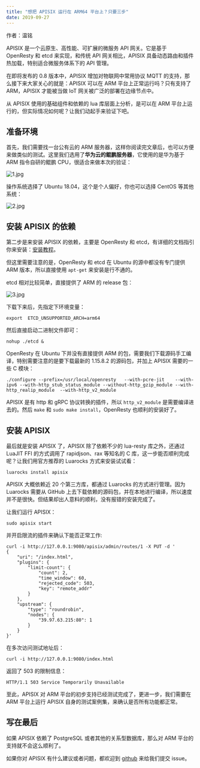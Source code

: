 ```yaml
---
title: "想把 APISIX 运行在 ARM64 平台上？只要三步"
date: 2019-09-27 
---  
```


作者：温铭 

APISIX 是一个云原生、高性能、可扩展的微服务 API 网关。它是基于 OpenResty 和 etcd 来实现，和传统 API 网关相比，APISIX 具备动态路由和插件热加载，特别适合微服务体系下的 API 管理。

在即将发布的 0.8 版本中，APISIX 增加对物联网中常用协议 MQTT 的支持，那么接下来大家关心的就是：APISIX 可以在 ARM 平台上正常运行吗？只有支持了 ARM，APISIX 才能被当做 IoT 网关被广泛的部署在边缘节点中。

从 APISIX 使用的基础组件和依赖的 lua 库层面上分析，是可以在 ARM 平台上运行的，但实际情况如何呢？让我们动起手来验证下吧。

## 准备环境

首先，我们需要找一台公有云的 ARM 服务器，这样你阅读完文章后，也可以方便来做类似的测试。这里我们选用了**华为云的鲲鹏服务器**，它使用的是华为基于 ARM 指令自研的鲲鹏 CPU，很适合来做本次的验证：

![1.jpg](https://pic3.zhimg.com/80/v2-835f902a93bdb1ed5e8698d86e05f252_1440w.jpg)

操作系统选择了 Ubuntu 18.04，这个是个人偏好，你也可以选择 CentOS 等其他系统：

![2.jpg](https://pic1.zhimg.com/80/v2-7b6e2f754e8c915cb609efed4afe1a28_1440w.jpg)

## 安装 APISIX 的依赖

第二步是来安装 APISIX 的依赖，主要是 OpenResty 和 etcd，有详细的文档指引你来安装：[安装教程](https://link.zhihu.com/?target=https%3A//github.com/iresty/apisix/blob/master/doc/install-dependencies.md)。

但这里需要注意的是，OpenResty 和 etcd 在 Ubuntu 的源中都没有专门提供 ARM 版本，所以直接使用 `apt-get` 来安装是行不通的。

etcd 相对比较简单，直接提供了 ARM 的 release 包：

![3.jpg](https://pic1.zhimg.com/80/v2-241fd4ecad1307bd46b346f165581aa4_1440w.jpg)

下载下来后，先指定下环境变量：

    export  ETCD_UNSUPPORTED_ARCH=arm64

然后直接启动二进制文件即可：

    nohup ./etcd &

OpenResty 在 Ubuntu 下并没有直接提供 ARM 的包，需要我们下载源码手工编译，特别需要注意的是要下载最新的 1.15.8.2 的源码包，并加上 APISIX 需要的一些 C 模块：

    ./configure --prefix=/usr/local/openresty   --with-pcre-jit    --with-ipv6 --with-http_stub_status_module --without-http_gzip_module --with-http_realip_module  --with-http_v2_module

APISIX 是有 http 和 gRPC 协议转换的插件，所以 `http_v2_module` 是需要编译进去的。然后 `make` 和 `sudo make install`，OpenResty 也顺利的安装好了。

## 安装 APISIX

最后就是安装 APISIX 了，APISIX 除了依赖不少的 lua-resty 库之外，还通过 LuaJIT FFI 的方式调用了 rapidjson、rax 等知名的 C 库，这一步能否顺利完成呢？让我们用官方推荐的 Luarocks 方式来安装试试看：

    luarocks install apisix

APISIX 大概依赖近 20 个第三方库，都通过 Luarocks 的方式进行管理。因为 Luarocks 需要从 GitHub 上去下载依赖的源码包，并在本地进行编译，所以速度并不是很快。但结果却出人意料的顺利，没有报错的安装完成了。

让我们运行 APISIX：

    sudo apisix start

并开启限流的插件来确认下能否正常工作:

	curl -i http://127.0.0.1:9080/apisix/admin/routes/1 -X PUT -d '
	{
		"uri": "/index.html",
		"plugins": {
			"limit-count": {
				"count": 2,
				"time_window": 60,
				"rejected_code": 503,
				"key": "remote_addr"
			}
		},
		"upstream": {
			"type": "roundrobin",
			"nodes": {
				"39.97.63.215:80": 1
			}
		}
	}'

在多次访问测试地址后：

    curl -i http://127.0.0.1:9080/index.html

返回了 503 的限制信息：

    HTTP/1.1 503 Service Temporarily Unavailable

至此，APISIX 对 ARM 平台的初步支持已经测试完成了，更进一步，我们需要在 ARM 平台上运行 APISIX 自身的测试案例集，来确认是否所有功能都正常。

## 写在最后

如果 APISIX 依赖了 PostgreSQL 或者其他的关系型数据库，那么对 ARM 平台的支持就不会这么顺利了。

如果你对 APISIX 有什么建议或者问题，都欢迎到 [github](https://github.com/apache/apisix/issues) 来给我们提交 issue。
